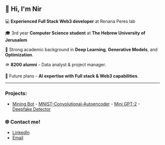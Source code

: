 ## 👋 Hi, I'm Nir

💻 **Experienced Full Stack Web3 developer** at Renana Peres lab  

🎓 3rd year **Computer Science student** at **The Hebrew University of Jerusalem**  

🚀 Strong academic background in **Deep Learning**, **Generative Models**, and **Optimization**.

🪖 **8200 alumni** - Data analyst & project manager.

🤖 Future plans - **AI expertise with Full stack & Web3 capabilities**.

---


### Projects:

- [Mining Bot](https://github.com/NirEllor/MiningBot) - [MNIST-Convolutional-Autoencoder](https://github.com/NirEllor/MNIST-Convolutional-Autoencoder) - [Mini GPT-2](https://github.com/NirEllor/Probabilistic-Models-Transformer-for-Language-Modeling) - [Deepfake Detector](https://github.com/NirEllor/Deepfake-Detection-with-CNNs)

### 🌐 Contact me!
- [LinkedIn](https://www.linkedin.com/in/nirellor)
- [Email](mailto:nirellorwaizner@gmail.com)

